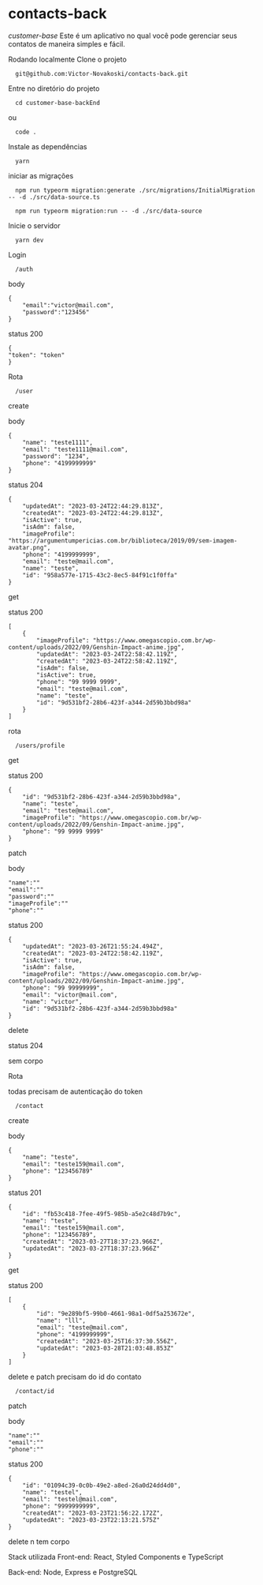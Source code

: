 # contacts-back
*customer-base*
Este é um aplicativo no qual você pode gerenciar seus contatos de maneira simples e fácil.

Rodando localmente
Clone o projeto

```shel
  git@github.com:Victor-Novakoski/contacts-back.git
```  


Entre no diretório do projeto
```shel
  cd customer-base-backEnd
```  
  ou
  
```shel
  code .
```


Instale as dependências
```shel
  yarn
```  
iniciar as migrações 

```shel
  npm run typeorm migration:generate ./src/migrations/InitialMigration -- -d ./src/data-source.ts
```  

```shel
  npm run typeorm migration:run -- -d ./src/data-source
```  


Inicie o servidor
```shel
  yarn dev
```  

Login
```shel
  /auth
```  

body
```shel
{
	"email":"victor@mail.com",
	"password":"123456"
}
```  
status 200

```shel
{
"token": "token"
}
```  


Rota
```shel
  /user
```  
create

body

```shel
{
	"name": "teste1111",
	"email": "teste1111@mail.com",
	"password": "1234",
	"phone": "4199999999"
}
```  

status 204 

```shel
{
	"updatedAt": "2023-03-24T22:44:29.813Z",
	"createdAt": "2023-03-24T22:44:29.813Z",
	"isActive": true,
	"isAdm": false,
	"imageProfile": "https://argumentumpericias.com.br/biblioteca/2019/09/sem-imagem-avatar.png",
	"phone": "4199999999",
	"email": "teste@mail.com",
	"name": "teste",
	"id": "958a577e-1715-43c2-8ec5-84f91c1f0ffa"
}
```  

get

status 200 
```shel
[
	{
		"imageProfile": "https://www.omegascopio.com.br/wp-content/uploads/2022/09/Genshin-Impact-anime.jpg",
		"updatedAt": "2023-03-24T22:58:42.119Z",
		"createdAt": "2023-03-24T22:58:42.119Z",
		"isAdm": false,
		"isActive": true,
		"phone": "99 9999 9999",
		"email": "teste@mail.com",
		"name": "teste",
		"id": "9d531bf2-28b6-423f-a344-2d59b3bbd98a"
	}
]
```  

rota

```shel
  /users/profile
```  

get 

status 200

```shel
{
	"id": "9d531bf2-28b6-423f-a344-2d59b3bbd98a",
	"name": "teste",
	"email": "teste@mail.com",
	"imageProfile": "https://www.omegascopio.com.br/wp-content/uploads/2022/09/Genshin-Impact-anime.jpg",
	"phone": "99 9999 9999"
}
```  

patch 

body

```shel
"name":""
"email":""
"password":""
"imageProfile":""
"phone":""
``` 

status 200

```shel
{
	"updatedAt": "2023-03-26T21:55:24.494Z",
	"createdAt": "2023-03-24T22:58:42.119Z",
	"isActive": true,
	"isAdm": false,
	"imageProfile": "https://www.omegascopio.com.br/wp-content/uploads/2022/09/Genshin-Impact-anime.jpg",
	"phone": "99 99999999",
	"email": "victor@mail.com",
	"name": "victor",
	"id": "9d531bf2-28b6-423f-a344-2d59b3bbd98a"
}
```  
delete 

status 204

sem corpo


Rota

todas precisam de autenticação do token 

```shel
  /contact
``` 

create 

body

```shel
{
	"name": "teste",
	"email": "teste159@mail.com",
	"phone": "123456789"
}
``` 

status 201 

```shel
{
	"id": "fb53c418-7fee-49f5-985b-a5e2c48d7b9c",
	"name": "teste",
	"email": "teste159@mail.com",
	"phone": "123456789",
	"createdAt": "2023-03-27T18:37:23.966Z",
	"updatedAt": "2023-03-27T18:37:23.966Z"
}
``` 

get

status 200

```shel
[
	{
		"id": "9e289bf5-99b0-4661-98a1-0df5a253672e",
		"name": "lll",
		"email": "teste@mail.com",
		"phone": "4199999999",
		"createdAt": "2023-03-25T16:37:30.556Z",
		"updatedAt": "2023-03-28T21:03:48.853Z"
	}
]
``` 

delete e patch precisam do id do contato

```shel
  /contact/id
``` 

patch 

body

```shel
"name":""
"email":""
"phone":""
``` 

status 200

```shel
{
	"id": "01094c39-0c0b-49e2-a8ed-26a0d24dd4d0",
	"name": "testel",
	"email": "testel@mail.com",
	"phone": "9999999999",
	"createdAt": "2023-03-23T21:56:22.172Z",
	"updatedAt": "2023-03-23T22:13:21.575Z"
}
``` 

delete n tem corpo


Stack utilizada
Front-end: React, Styled Components e TypeScript

Back-end: Node, Express e PostgreSQL
